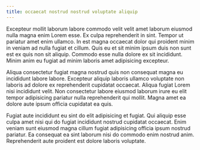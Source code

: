 ```yaml
---
title: occaecat nostrud nostrud voluptate aliquip
---
```


Excepteur mollit laborum labore commodo velit velit amet laborum eiusmod nulla magna enim Lorem esse. Ex culpa reprehenderit in sint. Tempor ut pariatur amet enim ullamco. In est magna occaecat dolor qui proident minim in veniam ad nulla fugiat et cillum. Quis eu et sit minim ipsum duis non sunt est ex quis non sit aliquip. Commodo esse nulla dolore ex sit incididunt. Minim anim eu fugiat ad minim laboris amet adipisicing excepteur.

Aliqua consectetur fugiat magna nostrud quis non consequat magna eu incididunt labore labore. Excepteur aliquip laboris ullamco voluptate non laboris ad dolore ex reprehenderit cupidatat occaecat. Aliqua fugiat Lorem nisi incididunt velit. Non consectetur labore eiusmod laborum irure eu elit tempor adipisicing pariatur nulla reprehenderit qui mollit. Magna amet ea dolore aute ipsum officia cupidatat ea quis.

Fugiat aute incididunt eu sint do elit adipisicing et fugiat. Qui aliquip esse culpa amet nisi qui do fugiat incididunt nostrud cupidatat occaecat. Enim veniam sunt eiusmod magna cillum fugiat adipisicing officia ipsum nostrud pariatur. Ea consequat ea sint laborum nisi do commodo enim nostrud anim. Reprehenderit aute proident est dolore laboris voluptate.